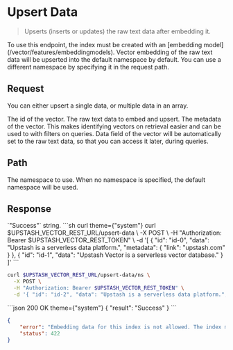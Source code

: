 # Upsert Data

> Upserts (inserts or updates) the raw text data after embedding it.

<Warning>
  To use this endpoint, the index must be created with an [embedding model](/vector/features/embeddingmodels).
</Warning>

<Tip>
  Vector embedding of the raw text data will be upserted into the
  default namespace by default.
  You can use a different namespace by specifying it in the request path.
</Tip>

## Request

You can either upsert a single data, or multiple data in an array.

<ParamField body="id" type="string" required>
  The id of the vector.
</ParamField>

<ParamField body="data" type="string" required>
  The raw text data to embed and upsert.
</ParamField>

<ParamField body="metadata" type="Object">
  The metadata of the vector. This makes identifying vectors
  on retrieval easier and can be used to with filters on queries.
</ParamField>

<Note>
  Data field of the vector will be automatically set to the
  raw text data, so that you can access it later, during
  queries.
</Note>

## Path

<ParamField path="namespace" type="string" default="">
  The namespace to use.
  When no namespace is specified, the default namespace will be used.
</ParamField>

## Response

<ResponseField name="result" type="string">
  `"Success"` string.
</ResponseField>

<RequestExample>
  ```sh curl theme={"system"}
  curl $UPSTASH_VECTOR_REST_URL/upsert-data \
    -X POST \
    -H "Authorization: Bearer $UPSTASH_VECTOR_REST_TOKEN" \
    -d '[ 
      { "id": "id-0", "data": "Upstash is a serverless data platform.", "metadata": { "link": "upstash.com" } }, 
      { "id": "id-1", "data": "Upstash Vector is a serverless vector database." }
    ]'
  ```

  ```sh curl (Namespace) theme={"system"}
  curl $UPSTASH_VECTOR_REST_URL/upsert-data/ns \
    -X POST \
    -H "Authorization: Bearer $UPSTASH_VECTOR_REST_TOKEN" \
    -d '{ "id": "id-2", "data": "Upstash is a serverless data platform.", "metadata": { "link": "upstash.com" } }'
  ```
</RequestExample>

<ResponseExample>
  ```json 200 OK theme={"system"}
  {
      "result": "Success"
  }
  ```

  ```json 422 Unprocessable Entity theme={"system"}
  {
      "error": "Embedding data for this index is not allowed. The index must be created with an embedding model to use it.",
      "status": 422
  }
  ```
</ResponseExample>
